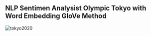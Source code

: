 ## NLP Sentimen Analysist Olympic Tokyo with Word Embedding GloVe Method

![tokyo2020](https://user-images.githubusercontent.com/36668856/133949513-758c65ca-e859-4bfc-ac37-78724bf2ece7.png)
